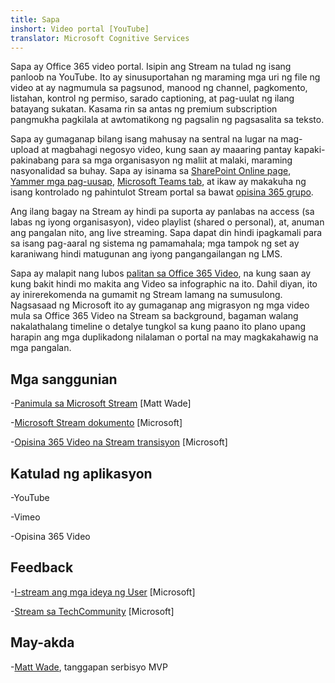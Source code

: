 ```yaml
---
title: Sapa
inshort: Video portal [YouTube]
translator: Microsoft Cognitive Services
---
```



Sapa ay Office 365 video portal. Isipin ang Stream na tulad ng isang panloob na YouTube. Ito ay sinusuportahan ng maraming mga uri ng file ng video at ay nagmumula sa pagsunod, manood ng channel, pagkomento, listahan, kontrol ng permiso, sarado captioning, at pag-uulat ng ilang batayang sukatan. Kasama rin sa antas ng premium subscription pangmukha pagkilala at awtomatikong ng pagsalin ng pagsasalita sa teksto.

Sapa ay gumaganap bilang isang mahusay na sentral na lugar na mag-upload at magbahagi negosyo video, kung saan ay maaaring pantay kapaki-pakinabang para sa mga organisasyon ng maliit at malaki, maraming nasyonalidad sa buhay. Sapa ay isinama sa [SharePoint Online page](https://docs.microsoft.com/en-us/stream/embed-video-sharepoint), [Yammer mga pag-uusap](https://stream.microsoft.com/en-us/blog/share-on-yammer/), [Microsoft Teams tab](https://docs.microsoft.com/en-us/stream/embed-video-microsoft-teams), at ikaw ay makakuha ng isang kontrolado ng pahintulot Stream portal sa bawat [opisina 365 grupo](http://icsh.pt/O365groups).

Ang ilang bagay na Stream ay hindi pa suporta ay panlabas na access (sa labas ng iyong organisasyon), video playlist (shared o personal), at, anuman ang pangalan nito, ang live streaming. Sapa dapat din hindi ipagkamali para sa isang pag-aaral ng sistema ng pamamahala; mga tampok ng set ay karaniwang hindi matugunan ang iyong pangangailangan ng LMS.

Sapa ay malapit nang lubos [palitan sa Office 365 Video](https://docs.microsoft.com/en-us/stream/migrate-from-office-365), na kung saan ay kung bakit hindi mo makita ang Video sa infographic na ito. Dahil diyan, ito ay inirerekomenda na gumamit ng Stream lamang na sumusulong. Nagsasaad ng Microsoft ito ay gumaganap ang migrasyon ng mga video mula sa Office 365 Video na Stream sa background, bagaman walang nakalathalang timeline o detalye tungkol sa kung paano ito plano upang harapin ang mga duplikadong nilalaman o portal na may magkakahawig na mga pangalan.

Mga sanggunian
---------

-[Panimula sa Microsoft Stream](https://www.linkedin.com/pulse/stream-video-portal-now-available-matt-wade/)
    \[Matt Wade\]

-[Microsoft Stream dokumento](https://docs.microsoft.com/en-us/stream/)
    \[Microsoft\]

-[Opisina 365 Video na Stream transisyon](https://docs.microsoft.com/en-us/stream/migrate-from-office-365)
    \[Microsoft\]

Katulad ng aplikasyon
--------------------

-YouTube

-Vimeo

-Opisina 365 Video

Feedback
---------

-[I-stream ang mga ideya ng User](https://techcommunity.microsoft.com/t5/Microsoft-Stream-Ideas/idb-p/StreamIdeas)
    \[Microsoft\]

-[Stream sa TechCommunity](https://techcommunity.microsoft.com/t5/Microsoft-Stream-Ideas/idb-p/StreamIdeas)
    \[Microsoft\]

May-akda
---------

-[Matt Wade](https://www.linkedin.com/in/thatmattwade/), tanggapan serbisyo MVP


